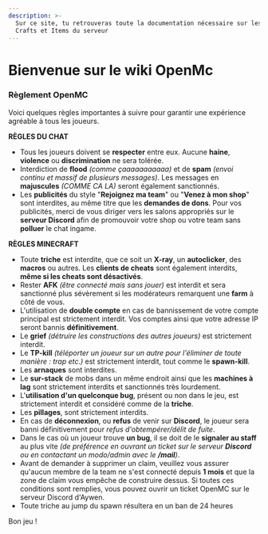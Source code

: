 ```yaml
---
description: >-
  Sur ce site, tu retrouveras toute la documentation nécessaire sur les différents
  Crafts et Items du serveur
---
```


# Bienvenue sur le wiki OpenMc

### Règlement OpenMC <a href="#reglement-openmc" id="reglement-openmc"></a>

Voici quelques règles importantes à suivre pour garantir une expérience agréable à tous les joueurs.

**RÈGLES DU CHAT**

* Tous les joueurs doivent se **respecter** entre eux. Aucune **haine**, **violence** ou **discrimination** ne sera tolérée.
* Interdiction de **flood** _(comme çaaaaaaaaaaa)_ et de **spam** _(envoi continu et massif de plusieurs messages)_. Les messages en **majuscules** _(COMME CA LA)_ seront également sanctionnés.
* Les **publicités** du style "**Rejoignez ma team**" ou "**Venez à mon shop**" sont interdites, au même titre que les **demandes de dons**. Pour vos publicités, merci de vous diriger vers les salons appropriés sur le **serveur Discord** afin de promouvoir votre shop ou votre team sans **polluer** le chat ingame.

**RÈGLES MINECRAFT**

* Toute **triche** est interdite, que ce soit un **X-ray**, un **autoclicker**, des **macros** ou autres. Les **clients de cheats** sont également interdits, **même si les cheats sont désactivés**.
* Rester **AFK** _(être connecté mais sans jouer)_ est interdit et sera sanctionné plus sévèrement si les modérateurs remarquent une **farm** à côté de vous.
* L'utilisation de **double compte** en cas de bannissement de votre compte principal est strictement interdit. Vos comptes ainsi que votre adresse IP seront bannis **définitivement**.
* Le **grief** _(détruire les constructions des autres joueurs)_ est strictement interdit.
* Le **TP-kill** _(téléporter un joueur sur un autre pour l'éliminer de toute manière : trap etc.)_ est strictement interdit, tout comme le **spawn-kill**.
* Les **arnaques** sont interdites.
* Le **sur-stack** de mobs dans un même endroit ainsi que les **machines à lag** sont strictement interdits et sanctionnés très lourdement.
* L'**utilisation d'un quelconque bug**, présent ou non dans le jeu, est strictement interdit et considéré comme de la **triche**.
* Les **pillages**, sont strictement interdits.
* En cas de **déconnexion**, ou **refus** de venir sur **Discord**, le joueur sera banni définitivement pour _refus d'obtempérer/délit de fuite_.
* Dans le cas où un joueur trouve **un bug**, il se doit de le **signaler au staff** au plus vite _(de préférence en ouvrant un ticket sur le serveur **Discord** ou en contactant un modo/admin avec le **/mail**)_.
* Avant de demander à supprimer un claim, veuillez vous assurer qu'aucun membre de la team ne s'est connecté depuis **1 mois** et que la zone de claim vous empêche de construire dessus. Si toutes ces conditions sont remplies, vous pouvez ouvrir un ticket OpenMC sur le serveur Discord d'Aywen.
* Toute triche au jump du spawn résultera en un ban de 24 heures

Bon jeu !
